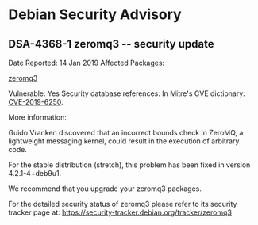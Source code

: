 
Debian Security Advisory
========================


DSA-4368-1 zeromq3 -- security update
-------------------------------------



Date Reported:
14 Jan 2019
Affected Packages:

[zeromq3](https://packages.debian.org/src:zeromq3)

Vulnerable:
Yes
Security database references:
In Mitre's CVE dictionary: [CVE-2019-6250](https://security-tracker.debian.org/tracker/CVE-2019-6250).  

More information:

Guido Vranken discovered that an incorrect bounds check in ZeroMQ, a
lightweight messaging kernel, could result in the execution of arbitrary
code.


For the stable distribution (stretch), this problem has been fixed in
version 4.2.1-4+deb9u1.


We recommend that you upgrade your zeromq3 packages.


For the detailed security status of zeromq3 please refer to
its security tracker page at:
<https://security-tracker.debian.org/tracker/zeromq3>





